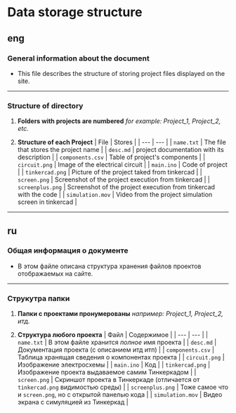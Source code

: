 # Data storage structure

## eng
### General information about the document
- This file describes the structure of storing project files displayed on the site.
---
###  Structure of directory
1. **Folders with projects are numbered** *for example: Project_1, Project_2, etc.*

2. **Structure of each Project**
| File | Stores |
| --- | --- |
| `name.txt` | The file that stores the project name |
| `desc.md` | project documentation with its description |
| `components.csv` | Table of project's components |
| `circuit.png` | Image of the electrical circuit |
| `main.ino` | Code of project |
| `tinkercad.png` | Picture of the project taked from tinkercad |
| `screen.png` | Screenshot of the project execution from tinkercad |
| `screenplus.png` | Screenshot of the project execution from tinkercad with the code |
| `simulation.mov` | Video from the project simulation screen in tinkercad |

---
## ru
### Общая информация о документе
- В этом файле описана структура хранения файлов проектов отображаемых на сайте.
---
###  Струкутра папки
1. **Папки с проектами пронумерованы** *например: Project_1, Project_2, итд.*

2. **Структура любого проекта** 
| Файл | Содержимое |
| --- | --- |
| `name.txt` | В этом файле хранится *полное* имя проекта |
| `desc.md` | Документация проекта (с описанием итд итп) |
| `components.csv` | Таблица хранящая сведения о компонентах проекта |
| `circuit.png` | Изображение электросхемы |
| `main.ino` | Код |
| `tinkercad.png` | Изображение проекта выдаваемое самим Тинкеркадом |
| `screen.png` | Скриншот проекта в Тинкеркаде (отличается от `tinkercad.png` видимостью среды) |
| `screenplus.png` | Тоже самое что и `screen.png`, но с открытой панелью кода |
| `simulation.mov` | Видео экрана с симуляцией из Тинкеркад |